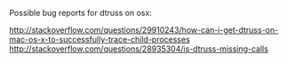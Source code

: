 Possible bug reports for dtruss on osx:

http://stackoverflow.com/questions/29910243/how-can-i-get-dtruss-on-mac-os-x-to-successfully-trace-child-processes
http://stackoverflow.com/questions/28935304/is-dtruss-missing-calls
